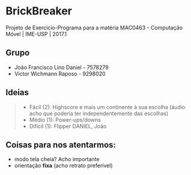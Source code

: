 # BrickBreaker
Projeto de Exercício-Programa para a matéria MAC0463 - Computação Móvel | IME-USP | 2017.1

## Grupo
- João Francisco Lino Daniel - 7578279
- Victor Wichmann Raposo - 9298020


## Ideias
> - Fácil (2): Highscore e mais um continente à sua escolha (áudio acho que poderia ter independentemente das escolhas)
> - Médio (1): Power-ups/downs
> - Difícil (1): Flipper
> DANIEL, João

## Coisas para nos atentarmos:
- modo tela cheia? Acho importante
- orientação **fixa** (acho retrato preferível)
